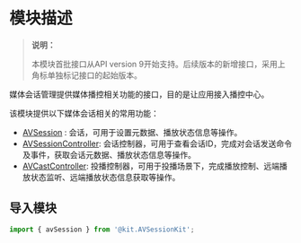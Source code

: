 # 模块描述

> **说明：**
>
> 本模块首批接口从API version 9开始支持。后续版本的新增接口，采用上角标单独标记接口的起始版本。

媒体会话管理提供媒体播控相关功能的接口，目的是让应用接入播控中心。

该模块提供以下媒体会话相关的常用功能：

- [AVSession](arkts-apis-avsession-AVSession.md) : 会话，可用于设置元数据、播放状态信息等操作。
- [AVSessionController](arkts-apis-avsession-AVSessionController.md): 会话控制器，可用于查看会话ID，完成对会话发送命令及事件，获取会话元数据、播放状态信息等操作。
- [AVCastController](arkts-apis-avsession-AVCastController.md): 投播控制器，可用于投播场景下，完成播放控制、远端播放状态监听、远端播放状态信息获取等操作。

## 导入模块

```ts
import { avSession } from '@kit.AVSessionKit';
```

